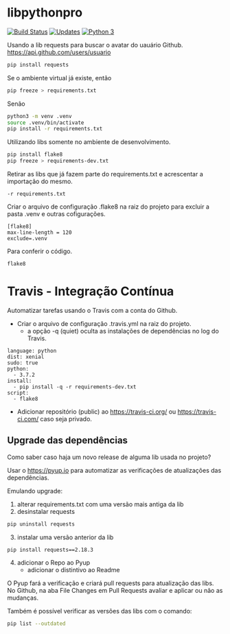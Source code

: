 # libpythonpro
[![Build Status](https://travis-ci.org/marcio-nunes/libpythonpro.svg?branch=master)](https://travis-ci.org/marcio-nunes/libpythonpro)
[![Updates](https://pyup.io/repos/github/marcio-nunes/libpythonpro/shield.svg)](https://pyup.io/repos/github/marcio-nunes/libpythonpro/)
[![Python 3](https://pyup.io/repos/github/marcio-nunes/libpythonpro/python-3-shield.svg)](https://pyup.io/repos/github/marcio-nunes/libpythonpro/)


Usando a lib requests para buscar o avatar do uauário Github.
https://api.github.com/users/usuario
```bash
pip install requests
```
Se o ambiente virtual já existe, então
```bash
pip freeze > requirements.txt
```
Senão
```bash
python3 -m venv .venv
source .venv/bin/activate
pip install -r requirements.txt
```
Utilizando libs somente no ambiente de desenvolvimento.
```bash
pip install flake8
pip freeze > requirements-dev.txt
```
Retirar as libs que já fazem parte do requirements.txt e acrescentar a importação do mesmo.
```
-r requirements.txt
```
Criar o arquivo de configuração .flake8 na raiz do projeto para excluir a pasta .venv e outras cofigurações.
```
[flake8]
max-line-length = 120
exclude=.venv
```
Para conferir o código.
```bash
flake8
```

# Travis - Integração Contínua
Automatizar tarefas usando o Travis com a conta do Github.
- Criar o arquivo de configuração .travis.yml na raiz do projeto.
    - a opção -q (quiet) oculta as instalações de dependências no log do Travis.
```
language: python
dist: xenial
sudo: true
python:
  - 3.7.2
install:
  - pip install -q -r requirements-dev.txt
script:
  - flake8
```
- Adicionar repositório (public) ao https://travis-ci.org/ ou https://travis-ci.com/ caso seja privado.

## Upgrade das dependências
Como saber caso haja um novo release de alguma lib usada no projeto?

Usar o https://pyup.io para automatizar as verificações de atualizações das dependências.

Emulando upgrade:
1. alterar requirements.txt com uma versão mais antiga da lib
2. desinstalar requests
```bash
pip uninstall requests
```
3. instalar uma versão anterior da lib
```bash
pip install requests==2.18.3
```
4. adicionar o Repo ao Pyup
    - adicionar o distintivo ao Readme

O Pyup fará a verificação e criará pull requests para atualização das libs.
No Github, na aba File Changes em Pull Requests avaliar e aplicar ou não as mudanças.

Também é possível verificar as versões das libs com o comando:
```bash
pip list --outdated
```

